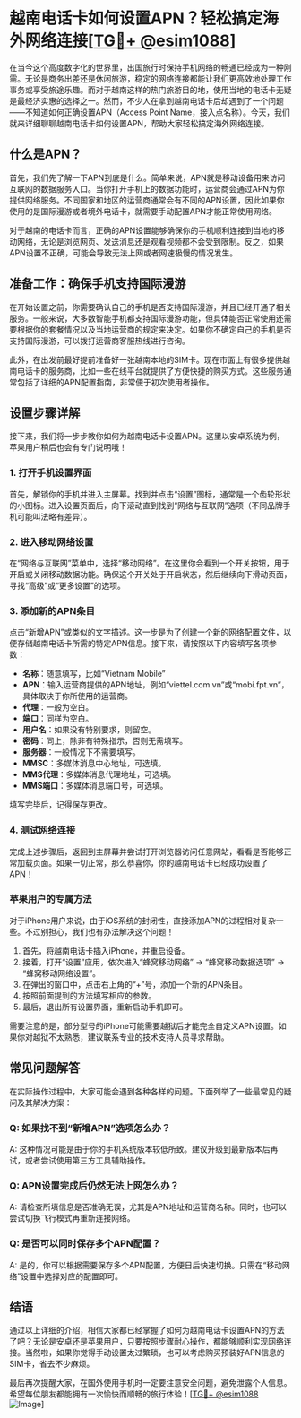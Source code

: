 # 越南电话卡如何设置APN？轻松搞定海外网络连接[[TG💪+ @esim1088](https://t.me/s/esim1088)]

在当今这个高度数字化的世界里，出国旅行时保持手机网络的畅通已经成为一种刚需。无论是商务出差还是休闲旅游，稳定的网络连接都能让我们更高效地处理工作事务或享受旅途乐趣。而对于越南这样的热门旅游目的地，使用当地的电话卡无疑是最经济实惠的选择之一。然而，不少人在拿到越南电话卡后却遇到了一个问题——不知道如何正确设置APN（Access Point Name，接入点名称）。今天，我们就来详细聊聊越南电话卡如何设置APN，帮助大家轻松搞定海外网络连接。

## 什么是APN？

首先，我们先了解一下APN到底是什么。简单来说，APN就是移动设备用来访问互联网的数据服务入口。当你打开手机上的数据功能时，运营商会通过APN为你提供网络服务。不同国家和地区的运营商通常会有不同的APN设置，因此如果你使用的是国际漫游或者境外电话卡，就需要手动配置APN才能正常使用网络。

对于越南的电话卡而言，正确的APN设置能够确保你的手机顺利连接到当地的移动网络，无论是浏览网页、发送消息还是观看视频都不会受到限制。反之，如果APN设置不正确，可能会导致无法上网或者网速极慢的情况发生。

## 准备工作：确保手机支持国际漫游

在开始设置之前，你需要确认自己的手机是否支持国际漫游，并且已经开通了相关服务。一般来说，大多数智能手机都支持国际漫游功能，但具体能否正常使用还需要根据你的套餐情况以及当地运营商的规定来决定。如果你不确定自己的手机是否支持国际漫游，可以拨打运营商客服热线进行咨询。

此外，在出发前最好提前准备好一张越南本地的SIM卡。现在市面上有很多提供越南电话卡的服务商，比如一些在线平台就提供了方便快捷的购买方式。这些服务通常包括了详细的APN配置指南，非常便于初次使用者操作。

## 设置步骤详解

接下来，我们将一步步教你如何为越南电话卡设置APN。这里以安卓系统为例，苹果用户稍后也会有专门说明哦！

### 1. 打开手机设置界面

首先，解锁你的手机并进入主屏幕。找到并点击“设置”图标，通常是一个齿轮形状的小图标。进入设置页面后，向下滚动直到找到“网络与互联网”选项（不同品牌手机可能叫法略有差异）。

### 2. 进入移动网络设置

在“网络与互联网”菜单中，选择“移动网络”。在这里你会看到一个开关按钮，用于开启或关闭移动数据功能。确保这个开关处于开启状态，然后继续向下滑动页面，寻找“高级”或“更多设置”的选项。

### 3. 添加新的APN条目

点击“新增APN”或类似的文字描述。这一步是为了创建一个新的网络配置文件，以便存储越南电话卡所需的特定APN信息。接下来，请按照以下内容填写各项参数：

- **名称**：随意填写，比如“Vietnam Mobile”
- **APN**：输入运营商提供的APN地址，例如“viettel.com.vn”或“mobi.fpt.vn”，具体取决于你所使用的运营商。
- **代理**：一般为空白。
- **端口**：同样为空白。
- **用户名**：如果没有特别要求，则留空。
- **密码**：同上，除非有特殊指示，否则无需填写。
- **服务器**：一般情况下不需要填写。
- **MMSC**：多媒体消息中心地址，可选填。
- **MMS代理**：多媒体消息代理地址，可选填。
- **MMS端口**：多媒体消息端口号，可选填。

填写完毕后，记得保存更改。

### 4. 测试网络连接

完成上述步骤后，返回到主屏幕并尝试打开浏览器访问任意网站，看看是否能够正常加载页面。如果一切正常，那么恭喜你，你的越南电话卡已经成功设置了APN！

### 苹果用户的专属方法

对于iPhone用户来说，由于iOS系统的封闭性，直接添加APN的过程相对复杂一些。不过别担心，我们也有办法解决这个问题！

1. 首先，将越南电话卡插入iPhone，并重启设备。
2. 接着，打开“设置”应用，依次进入“蜂窝移动网络” -> “蜂窝移动数据选项” -> “蜂窝移动网络设置”。
3. 在弹出的窗口中，点击右上角的“+”号，添加一个新的APN条目。
4. 按照前面提到的方法填写相应的参数。
5. 最后，退出所有设置界面，重新启动手机即可。

需要注意的是，部分型号的iPhone可能需要越狱后才能完全自定义APN设置。如果你对越狱不太熟悉，建议联系专业的技术支持人员寻求帮助。

## 常见问题解答

在实际操作过程中，大家可能会遇到各种各样的问题。下面列举了一些最常见的疑问及其解决方案：

### Q: 如果找不到“新增APN”选项怎么办？
A: 这种情况可能是由于你的手机系统版本较低所致。建议升级到最新版本后再试，或者尝试使用第三方工具辅助操作。

### Q: APN设置完成后仍然无法上网怎么办？
A: 请检查所填信息是否准确无误，尤其是APN地址和运营商名称。同时，也可以尝试切换飞行模式再重新连接网络。

### Q: 是否可以同时保存多个APN配置？
A: 是的，你可以根据需要保存多个APN配置，方便日后快速切换。只需在“移动网络”设置中选择对应的配置即可。

## 结语

通过以上详细的介绍，相信大家都已经掌握了如何为越南电话卡设置APN的方法了吧？无论是安卓还是苹果用户，只要按照步骤耐心操作，都能够顺利实现网络连接。当然啦，如果你觉得手动设置太过繁琐，也可以考虑购买预装好APN信息的SIM卡，省去不少麻烦。

最后再次提醒大家，在国外使用手机时一定要注意安全问题，避免泄露个人信息。希望每位朋友都能拥有一次愉快而顺畅的旅行体验！[[TG💪+ @esim1088](https://t.me/s/esim1088) ![Image](https://i.postimg.cc/4NQfJmqS/Snipaste-2025-05-13-00-14-12.png)]